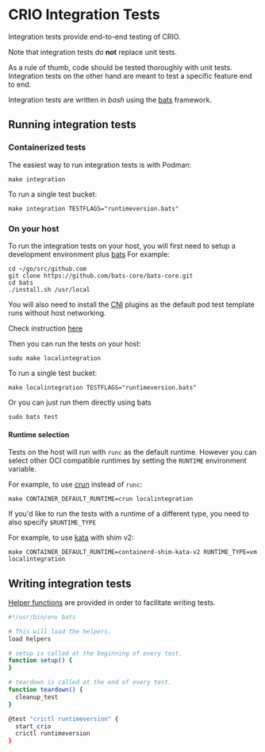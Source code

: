 # CRIO Integration Tests

Integration tests provide end-to-end testing of CRIO.

Note that integration tests do **not** replace unit tests.

As a rule of thumb, code should be tested thoroughly with unit tests.
Integration tests on the other hand are meant to test a specific feature end
to end.

Integration tests are written in _bash_ using the
[bats](https://github.com/bats-core/bats-core) framework.

## Running integration tests

### Containerized tests

The easiest way to run integration tests is with Podman:

```shell
make integration
```

To run a single test bucket:

```shell
make integration TESTFLAGS="runtimeversion.bats"
```

### On your host

To run the integration tests on your host, you will first need to setup a
development environment plus
[bats](https://github.com/bats-core/bats-core#installing-bats-from-source)
For example:

```shell
cd ~/go/src/github.com
git clone https://github.com/bats-core/bats-core.git
cd bats
./install.sh /usr/local
```

You will also need to install the [CNI](https://github.com/containernetworking/cni)
plugins as the default pod test template runs without host networking.

Check instruction [here](/contrib/cni/README.md#cni-plugin-installation-from-source)

Then you can run the tests on your host:

```shell
sudo make localintegration
```

To run a single test bucket:

```shell
make localintegration TESTFLAGS="runtimeversion.bats"
```

Or you can just run them directly using bats

```shell
sudo bats test
```

#### Runtime selection

Tests on the host will run with `runc` as the default runtime.
However you can select other OCI compatible runtimes by setting
the `RUNTIME` environment variable.

For example, to use [crun](https://github.com/containers/crun) instead of `runc`:

```shell
make CONTAINER_DEFAULT_RUNTIME=crun localintegration
```

If you'd like to run the tests with a runtime of a different type, you need to
also specify `$RUNTIME_TYPE`

For example, to use
[kata](https://github.com/kata-containers/kata-containers) with shim v2:

```shell
make CONTAINER_DEFAULT_RUNTIME=containerd-shim-kata-v2 RUNTIME_TYPE=vm localintegration
```

## Writing integration tests

[Helper functions](https://github.com/cri-o/cri-o/blob/main/test/helpers.bash)
are provided in order to facilitate writing tests.

```sh
#!/usr/bin/env bats

# This will load the helpers.
load helpers

# setup is called at the beginning of every test.
function setup() {
}

# teardown is called at the end of every test.
function teardown() {
  cleanup_test
}

@test "crictl runtimeversion" {
  start_crio
  crictl runtimeversion
}
```

